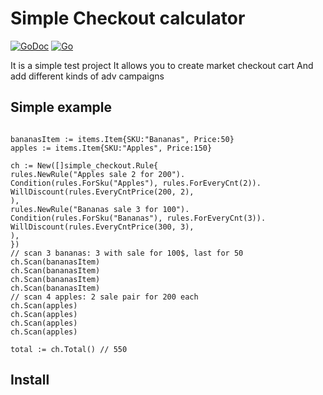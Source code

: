 # Simple Checkout calculator 
[![GoDoc](https://godoc.org/github.com/ShamanR/checkout-cart?status.png)](https://godoc.org/github.com/github.com/ShamanR/checkout-cart)
[![Go](https://github.com/ShamanR/checkout_cart/actions/workflows/go.yml/badge.svg)](https://github.com/ShamanR/checkout_cart/actions/workflows/go.yml)

It is a simple test project It allows you to create market checkout cart And add different kinds of adv campaigns

## Simple example

```golang

bananasItem := items.Item{SKU:"Bananas", Price:50}
apples := items.Item{SKU:"Apples", Price:150}

ch := New([]simple_checkout.Rule{
rules.NewRule("Apples sale 2 for 200").
Condition(rules.ForSku("Apples"), rules.ForEveryCnt(2)).
WillDiscount(rules.EveryCntPrice(200, 2),
),
rules.NewRule("Bananas sale 3 for 100").
Condition(rules.ForSku("Bananas"), rules.ForEveryCnt(3)).
WillDiscount(rules.EveryCntPrice(300, 3),
),
})
// scan 3 bananas: 3 with sale for 100$, last for 50
ch.Scan(bananasItem)
ch.Scan(bananasItem)
ch.Scan(bananasItem)
ch.Scan(bananasItem)
// scan 4 apples: 2 sale pair for 200 each
ch.Scan(apples)
ch.Scan(apples)
ch.Scan(apples)
ch.Scan(apples)

total := ch.Total() // 550
```

## Install

